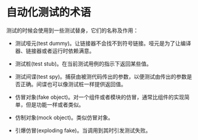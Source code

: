 
自动化测试的术语
===================================

测试的时候会使用到一些测试替身，它们的名称及作用：

* 测试哑元(test dummy)。让链接器不会找不到符号链接。哑元是为了让编译器、链接器或者运行时依赖满意。

* 测试桩(test stub)。在当前测试用例的指示下返回某些值。

* 测试间谍(test spy)。捕获由被测代码传出的参数，以便测试由传出的参数是否正确。间谍也可以像测试桩一样提供返回值。

* 仿冒对象(fake object)。对一个组件或者模块的仿冒，通常比组件的实现简单，但是功能一样或者类似。

* 仿制对象(mock object)。类似仿冒对象。

* 引爆仿冒(exploding fake)。当调用到其时引发测试失败。
